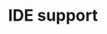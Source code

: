 ---
type: docs
title: "IDE support"
linkTitle: "IDE support"
weight: 30
description: "Support for common Integrated Development Environments (IDEs)"
---